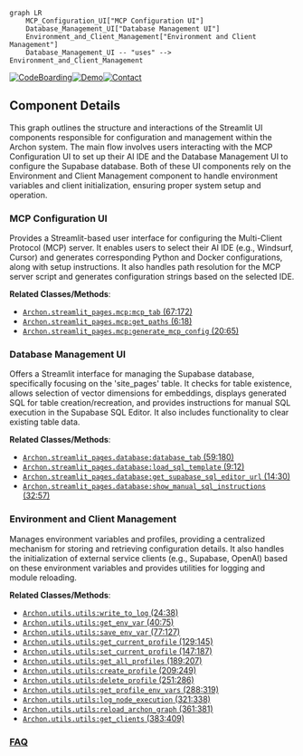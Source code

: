 ```mermaid
graph LR
    MCP_Configuration_UI["MCP Configuration UI"]
    Database_Management_UI["Database Management UI"]
    Environment_and_Client_Management["Environment and Client Management"]
    Database_Management_UI -- "uses" --> Environment_and_Client_Management
```
[![CodeBoarding](https://img.shields.io/badge/Generated%20by-CodeBoarding-9cf?style=flat-square)](https://github.com/CodeBoarding/CodeBoarding)[![Demo](https://img.shields.io/badge/Try%20our-Demo-blue?style=flat-square)](https://www.codeboarding.org/demo)[![Contact](https://img.shields.io/badge/Contact%20us%20-%20contact@codeboarding.org-lightgrey?style=flat-square)](mailto:contact@codeboarding.org)

## Component Details

This graph outlines the structure and interactions of the Streamlit UI components responsible for configuration and management within the Archon system. The main flow involves users interacting with the MCP Configuration UI to set up their AI IDE and the Database Management UI to configure the Supabase database. Both of these UI components rely on the Environment and Client Management component to handle environment variables and client initialization, ensuring proper system setup and operation.

### MCP Configuration UI
Provides a Streamlit-based user interface for configuring the Multi-Client Protocol (MCP) server. It enables users to select their AI IDE (e.g., Windsurf, Cursor) and generates corresponding Python and Docker configurations, along with setup instructions. It also handles path resolution for the MCP server script and generates configuration strings based on the selected IDE.


**Related Classes/Methods**:

- <a href="https://github.com/coleam00/Archon/blob/master/streamlit_pages/mcp.py#L67-L172" target="_blank" rel="noopener noreferrer">`Archon.streamlit_pages.mcp:mcp_tab` (67:172)</a>
- <a href="https://github.com/coleam00/Archon/blob/master/streamlit_pages/mcp.py#L6-L18" target="_blank" rel="noopener noreferrer">`Archon.streamlit_pages.mcp:get_paths` (6:18)</a>
- <a href="https://github.com/coleam00/Archon/blob/master/streamlit_pages/mcp.py#L20-L65" target="_blank" rel="noopener noreferrer">`Archon.streamlit_pages.mcp:generate_mcp_config` (20:65)</a>


### Database Management UI
Offers a Streamlit interface for managing the Supabase database, specifically focusing on the 'site_pages' table. It checks for table existence, allows selection of vector dimensions for embeddings, displays generated SQL for table creation/recreation, and provides instructions for manual SQL execution in the Supabase SQL Editor. It also includes functionality to clear existing table data.


**Related Classes/Methods**:

- <a href="https://github.com/coleam00/Archon/blob/master/streamlit_pages/database.py#L59-L180" target="_blank" rel="noopener noreferrer">`Archon.streamlit_pages.database:database_tab` (59:180)</a>
- <a href="https://github.com/coleam00/Archon/blob/master/streamlit_pages/database.py#L9-L12" target="_blank" rel="noopener noreferrer">`Archon.streamlit_pages.database:load_sql_template` (9:12)</a>
- <a href="https://github.com/coleam00/Archon/blob/master/streamlit_pages/database.py#L14-L30" target="_blank" rel="noopener noreferrer">`Archon.streamlit_pages.database:get_supabase_sql_editor_url` (14:30)</a>
- <a href="https://github.com/coleam00/Archon/blob/master/streamlit_pages/database.py#L32-L57" target="_blank" rel="noopener noreferrer">`Archon.streamlit_pages.database:show_manual_sql_instructions` (32:57)</a>


### Environment and Client Management
Manages environment variables and profiles, providing a centralized mechanism for storing and retrieving configuration details. It also handles the initialization of external service clients (e.g., Supabase, OpenAI) based on these environment variables and provides utilities for logging and module reloading.


**Related Classes/Methods**:

- <a href="https://github.com/coleam00/Archon/blob/master/utils/utils.py#L24-L38" target="_blank" rel="noopener noreferrer">`Archon.utils.utils:write_to_log` (24:38)</a>
- <a href="https://github.com/coleam00/Archon/blob/master/utils/utils.py#L40-L75" target="_blank" rel="noopener noreferrer">`Archon.utils.utils:get_env_var` (40:75)</a>
- <a href="https://github.com/coleam00/Archon/blob/master/utils/utils.py#L77-L127" target="_blank" rel="noopener noreferrer">`Archon.utils.utils:save_env_var` (77:127)</a>
- <a href="https://github.com/coleam00/Archon/blob/master/utils/utils.py#L129-L145" target="_blank" rel="noopener noreferrer">`Archon.utils.utils:get_current_profile` (129:145)</a>
- <a href="https://github.com/coleam00/Archon/blob/master/utils/utils.py#L147-L187" target="_blank" rel="noopener noreferrer">`Archon.utils.utils:set_current_profile` (147:187)</a>
- <a href="https://github.com/coleam00/Archon/blob/master/utils/utils.py#L189-L207" target="_blank" rel="noopener noreferrer">`Archon.utils.utils:get_all_profiles` (189:207)</a>
- <a href="https://github.com/coleam00/Archon/blob/master/utils/utils.py#L209-L249" target="_blank" rel="noopener noreferrer">`Archon.utils.utils:create_profile` (209:249)</a>
- <a href="https://github.com/coleam00/Archon/blob/master/utils/utils.py#L251-L286" target="_blank" rel="noopener noreferrer">`Archon.utils.utils:delete_profile` (251:286)</a>
- <a href="https://github.com/coleam00/Archon/blob/master/utils/utils.py#L288-L319" target="_blank" rel="noopener noreferrer">`Archon.utils.utils:get_profile_env_vars` (288:319)</a>
- <a href="https://github.com/coleam00/Archon/blob/master/utils/utils.py#L321-L338" target="_blank" rel="noopener noreferrer">`Archon.utils.utils:log_node_execution` (321:338)</a>
- <a href="https://github.com/coleam00/Archon/blob/master/utils/utils.py#L361-L381" target="_blank" rel="noopener noreferrer">`Archon.utils.utils:reload_archon_graph` (361:381)</a>
- <a href="https://github.com/coleam00/Archon/blob/master/utils/utils.py#L383-L409" target="_blank" rel="noopener noreferrer">`Archon.utils.utils:get_clients` (383:409)</a>




### [FAQ](https://github.com/CodeBoarding/GeneratedOnBoardings/tree/main?tab=readme-ov-file#faq)